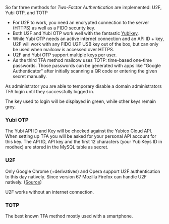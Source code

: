 So far three methods for *Two-Factor Authentication* are implemented: U2F, Yubi OTP, and TOTP

- For U2F to work, you need an encrypted connection to the server (HTTPS) as well as a FIDO security key.
- Both U2F and Yubi OTP work well with the fantastic [Yubikey](https://www.yubico.com).
- While Yubi OTP needs an active internet connection and an API ID + key, U2F will work with any FIDO U2F USB key out of the box, but can only be used when mailcow is accessed over HTTPS.
- U2F and Yubi OTP support multiple keys per user.
- As the third TFA method mailcow uses TOTP: time-based one-time passwords. Those passwords can be generated with apps like "Google Authenticator" after initially scanning a QR code or entering the given secret manually.

As administrator you are able to temporary disable a domain administrators TFA login until they successfully logged in.

The key used to login will be displayed in green, while other keys remain grey.

### Yubi OTP

The Yubi API ID and Key will be checked against the Yubico Cloud API. When setting up TFA you will be asked for your personal API account for this key.
The API ID, API key and the first 12 characters (your YubiKeys ID in modhex) are stored in the MySQL table as secret.

### U2F

Only Google Chrome (+derivatives) and Opera support U2F authentication to this day natively.
Since version 67 Mozilla Firefox can handle U2F natively. ([Source](https://support.yubico.com/support/solutions/articles/15000017511-enabling-u2f-support-in-mozilla-firefox))

U2F works without an internet connection.

### TOTP

The best known TFA method mostly used with a smartphone.
